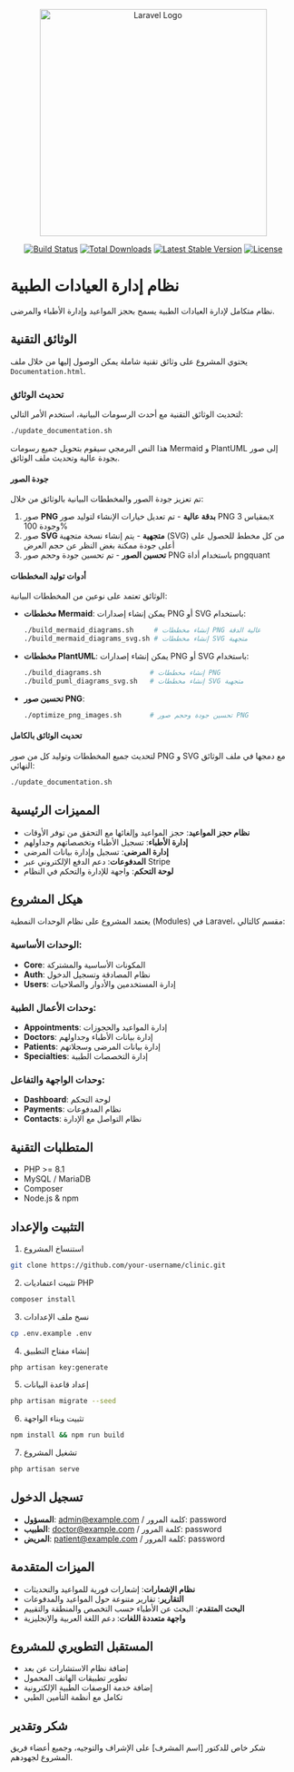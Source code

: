 <p align="center"><a href="https://laravel.com" target="_blank"><img src="https://raw.githubusercontent.com/laravel/art/master/logo-lockup/5%20SVG/2%20CMYK/1%20Full%20Color/laravel-logolockup-cmyk-red.svg" width="400" alt="Laravel Logo"></a></p>

<p align="center">
<a href="https://github.com/laravel/framework/actions"><img src="https://github.com/laravel/framework/workflows/tests/badge.svg" alt="Build Status"></a>
<a href="https://packagist.org/packages/laravel/framework"><img src="https://img.shields.io/packagist/dt/laravel/framework" alt="Total Downloads"></a>
<a href="https://packagist.org/packages/laravel/framework"><img src="https://img.shields.io/packagist/v/laravel/framework" alt="Latest Stable Version"></a>
<a href="https://packagist.org/packages/laravel/framework"><img src="https://img.shields.io/packagist/l/laravel/framework" alt="License"></a>
</p>

# نظام إدارة العيادات الطبية

نظام متكامل لإدارة العيادات الطبية يسمح بحجز المواعيد وإدارة الأطباء والمرضى.

## الوثائق التقنية

يحتوي المشروع على وثائق تقنية شاملة يمكن الوصول إليها من خلال ملف `Documentation.html`.

### تحديث الوثائق

لتحديث الوثائق التقنية مع أحدث الرسومات البيانية، استخدم الأمر التالي:

```bash
./update_documentation.sh
```

هذا النص البرمجي سيقوم بتحويل جميع رسومات Mermaid و PlantUML إلى صور بجودة عالية وتحديث ملف الوثائق.

#### جودة الصور

تم تعزيز جودة الصور والمخططات البيانية بالوثائق من خلال:

1. صور **PNG بدقة عالية** - تم تعديل خيارات الإنشاء لتوليد صور PNG بمقياس 3x وجودة 100%
2. صور **SVG متجهية** - يتم إنشاء نسخة متجهية (SVG) من كل مخطط للحصول على أعلى جودة ممكنة بغض النظر عن حجم العرض
3. **تحسين الصور** - تم تحسين جودة وحجم صور PNG باستخدام أداة pngquant

#### أدوات توليد المخططات

الوثائق تعتمد على نوعين من المخططات البيانية:

* **مخططات Mermaid**: يمكن إنشاء إصدارات PNG أو SVG باستخدام:
  ```bash
  ./build_mermaid_diagrams.sh     # إنشاء مخططات PNG عالية الدقة
  ./build_mermaid_diagrams_svg.sh # إنشاء مخططات SVG متجهية
  ```

* **مخططات PlantUML**: يمكن إنشاء إصدارات PNG أو SVG باستخدام:
  ```bash
  ./build_diagrams.sh            # إنشاء مخططات PNG
  ./build_puml_diagrams_svg.sh   # إنشاء مخططات SVG متجهية
  ```

* **تحسين صور PNG**:
  ```bash
  ./optimize_png_images.sh       # تحسين جودة وحجم صور PNG
  ```

#### تحديث الوثائق بالكامل

لتحديث جميع المخططات وتوليد كل من صور PNG و SVG مع دمجها في ملف الوثائق النهائي:

```bash
./update_documentation.sh
```

## المميزات الرئيسية

- **نظام حجز المواعيد**: حجز المواعيد وإلغائها مع التحقق من توفر الأوقات
- **إدارة الأطباء**: تسجيل الأطباء وتخصصاتهم وجداولهم
- **إدارة المرضى**: تسجيل وإدارة بيانات المرضى
- **المدفوعات**: دعم الدفع الإلكتروني عبر Stripe
- **لوحة التحكم**: واجهة للإدارة والتحكم في النظام

## هيكل المشروع

يعتمد المشروع على نظام الوحدات النمطية (Modules) في Laravel، مقسم كالتالي:

### الوحدات الأساسية:
- **Core**: المكونات الأساسية والمشتركة
- **Auth**: نظام المصادقة وتسجيل الدخول
- **Users**: إدارة المستخدمين والأدوار والصلاحيات

### وحدات الأعمال الطبية:
- **Appointments**: إدارة المواعيد والحجوزات
- **Doctors**: إدارة بيانات الأطباء وجداولهم
- **Patients**: إدارة بيانات المرضى وسجلاتهم
- **Specialties**: إدارة التخصصات الطبية

### وحدات الواجهة والتفاعل:
- **Dashboard**: لوحة التحكم
- **Payments**: نظام المدفوعات
- **Contacts**: نظام التواصل مع الإدارة

## المتطلبات التقنية

- PHP >= 8.1
- MySQL / MariaDB
- Composer
- Node.js & npm

## التثبيت والإعداد

1. استنساخ المشروع
```bash
git clone https://github.com/your-username/clinic.git
```

2. تثبيت اعتماديات PHP
```bash
composer install
```

3. نسخ ملف الإعدادات
```bash
cp .env.example .env
```

4. إنشاء مفتاح التطبيق
```bash
php artisan key:generate
```

5. إعداد قاعدة البيانات
```bash
php artisan migrate --seed
```

6. تثبيت وبناء الواجهة
```bash
npm install && npm run build
```

7. تشغيل المشروع
```bash
php artisan serve
```

## تسجيل الدخول

- **المسؤول**: admin@example.com / كلمة المرور: password
- **الطبيب**: doctor@example.com / كلمة المرور: password
- **المريض**: patient@example.com / كلمة المرور: password

## الميزات المتقدمة

- **نظام الإشعارات**: إشعارات فورية للمواعيد والتحديثات
- **التقارير**: تقارير متنوعة حول المواعيد والمدفوعات
- **البحث المتقدم**: البحث عن الأطباء حسب التخصص والمنطقة والتقييم
- **واجهة متعددة اللغات**: دعم اللغة العربية والإنجليزية

## المستقبل التطويري للمشروع

- إضافة نظام الاستشارات عن بعد
- تطوير تطبيقات الهاتف المحمول
- إضافة خدمة الوصفات الطبية الإلكترونية
- تكامل مع أنظمة التأمين الطبي

## شكر وتقدير

شكر خاص للدكتور [اسم المشرف] على الإشراف والتوجيه، وجميع أعضاء فريق المشروع لجهودهم.
